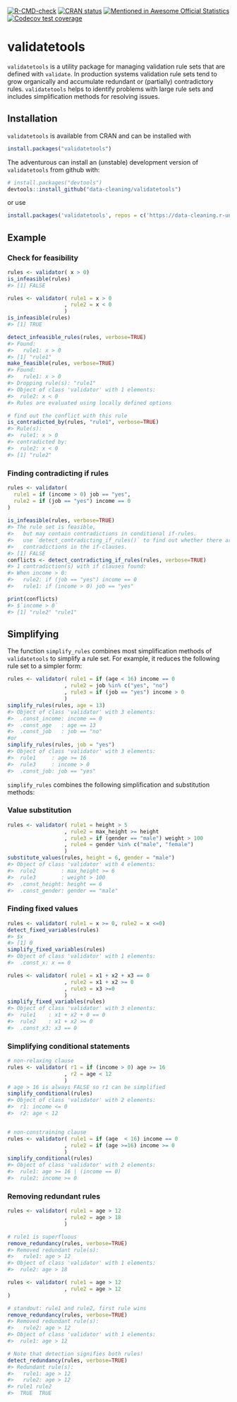 
<!-- README.md is generated from README.Rmd. Please edit that file -->

<!-- badges: start -->

[![R-CMD-check](https://github.com/data-cleaning/validatetools/actions/workflows/R-CMD-check.yaml/badge.svg)](https://github.com/data-cleaning/validatetools/actions/workflows/R-CMD-check.yaml)
[![CRAN
status](https://www.r-pkg.org/badges/version/validatetools)](https://CRAN.R-project.org/package=validatetools)
[![Mentioned in Awesome Official
Statistics](https://awesome.re/mentioned-badge.svg)](http://www.awesomeofficialstatistics.org)
[![Codecov test
coverage](https://codecov.io/gh/data-cleaning/validatetools/graph/badge.svg)](https://app.codecov.io/gh/data-cleaning/validatetools)
<!-- badges: end -->

# validatetools

`validatetools` is a utility package for managing validation rule sets
that are defined with `validate`. In production systems validation rule
sets tend to grow organically and accumulate redundant or (partially)
contradictory rules. `validatetools` helps to identify problems with
large rule sets and includes simplification methods for resolving
issues.

## Installation

`validatetools` is available from CRAN and can be installed with

``` r
install.packages("validatetools")
```

The adventurous can install an (unstable) development version of
`validatetools` from github with:

``` r
# install.packages("devtools")
devtools::install_github("data-cleaning/validatetools")
```

or use

``` r
install.packages('validatetools', repos = c('https://data-cleaning.r-universe.dev', 'https://cloud.r-project.org'))
```

## Example

### Check for feasibility

``` r
rules <- validator( x > 0)
is_infeasible(rules)
#> [1] FALSE

rules <- validator( rule1 = x > 0
                  , rule2 = x < 0
                  )
is_infeasible(rules)
#> [1] TRUE

detect_infeasible_rules(rules, verbose=TRUE)
#> Found: 
#>   rule1: x > 0
#> [1] "rule1"
make_feasible(rules, verbose=TRUE)
#> Found: 
#>   rule1: x > 0
#> Dropping rule(s): "rule1"
#> Object of class 'validator' with 1 elements:
#>  rule2: x < 0
#> Rules are evaluated using locally defined options

# find out the conflict with this rule
is_contradicted_by(rules, "rule1", verbose=TRUE)
#> Rule(s): 
#>  rule1: x > 0
#> contradicted by:
#>  rule2: x < 0
#> [1] "rule2"
```

### Finding contradicting if rules

``` r
rules <- validator(
  rule1 = if (income > 0) job == "yes",
  rule2 = if (job == "yes") income == 0
)
    
is_infeasible(rules, verbose=TRUE)
#> The rule set is feasible,
#>   but may contain contradictions in conditional if-rules.
#>   use `detect_contradicting_if_rules()` to find out whether there are 
#>   contradictions in the if-clauses.
#> [1] FALSE
conflicts <- detect_contradicting_if_rules(rules, verbose=TRUE)
#> 1 contradiction(s) with if clauses found:
#> When income > 0:
#>   rule2: if (job == "yes") income == 0
#>   rule1: if (income > 0) job == "yes"
```

``` r
print(conflicts)
#> $`income > 0`
#> [1] "rule2" "rule1"
```

## Simplifying

The function `simplify_rules` combines most simplification methods of
`validatetools` to simplify a rule set. For example, it reduces the
following rule set to a simpler form:

``` r
rules <- validator( rule1 = if (age < 16) income == 0
                  , rule2 = job %in% c("yes", "no")
                  , rule3 = if (job == "yes") income > 0
                  )
simplify_rules(rules, age = 13)
#> Object of class 'validator' with 3 elements:
#>  .const_income: income == 0
#>  .const_age   : age == 13
#>  .const_job   : job == "no"
#or 
simplify_rules(rules, job = "yes")
#> Object of class 'validator' with 3 elements:
#>  rule1     : age >= 16
#>  rule3     : income > 0
#>  .const_job: job == "yes"
```

`simplify_rules` combines the following simplification and substitution
methods:

### Value substitution

``` r
rules <- validator( rule1 = height > 5
                  , rule2 = max_height >= height
                  , rule3 = if (gender == "male") weight > 100
                  , rule4 = gender %in% c("male", "female")
                  )
substitute_values(rules, height = 6, gender = "male")
#> Object of class 'validator' with 4 elements:
#>  rule2        : max_height >= 6
#>  rule3        : weight > 100
#>  .const_height: height == 6
#>  .const_gender: gender == "male"
```

### Finding fixed values

``` r
rules <- validator( rule1 = x >= 0, rule2 = x <=0)
detect_fixed_variables(rules)
#> $x
#> [1] 0
simplify_fixed_variables(rules)
#> Object of class 'validator' with 1 elements:
#>  .const_x: x == 0

rules <- validator( rule1 = x1 + x2 + x3 == 0
                  , rule2 = x1 + x2 >= 0
                  , rule3 = x3 >=0
                  )
simplify_fixed_variables(rules)
#> Object of class 'validator' with 3 elements:
#>  rule1    : x1 + x2 + 0 == 0
#>  rule2    : x1 + x2 >= 0
#>  .const_x3: x3 == 0
```

### Simplifying conditional statements

``` r
# non-relaxing clause
rules <- validator( r1 = if (income > 0) age >= 16
                  , r2 = age < 12
                  )
# age > 16 is always FALSE so r1 can be simplified
simplify_conditional(rules)
#> Object of class 'validator' with 2 elements:
#>  r1: income <= 0
#>  r2: age < 12


# non-constraining clause
rules <- validator( rule1 = if (age  < 16) income == 0
                  , rule2 = if (age >=16) income >= 0
                  )
simplify_conditional(rules)
#> Object of class 'validator' with 2 elements:
#>  rule1: age >= 16 | (income == 0)
#>  rule2: income >= 0
```

### Removing redundant rules

``` r
rules <- validator( rule1 = age > 12
                  , rule2 = age > 18
                  )

# rule1 is superfluous
remove_redundancy(rules, verbose=TRUE)
#> Removed redundant rule(s):
#>   rule1: age > 12
#> Object of class 'validator' with 1 elements:
#>  rule2: age > 18

rules <- validator( rule1 = age > 12
                  , rule2 = age > 12
)

# standout: rule1 and rule2, first rule wins
remove_redundancy(rules, verbose=TRUE)
#> Removed redundant rule(s):
#>   rule2: age > 12
#> Object of class 'validator' with 1 elements:
#>  rule1: age > 12

# Note that detection signifies both rules!
detect_redundancy(rules, verbose=TRUE)
#> Redundant rule(s):
#>   rule1: age > 12
#>   rule2: age > 12
#> rule1 rule2 
#>  TRUE  TRUE
```
